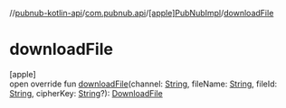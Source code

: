 //[pubnub-kotlin-api](../../../index.md)/[com.pubnub.api](../index.md)/[[apple]PubNubImpl](index.md)/[downloadFile](download-file.md)

# downloadFile

[apple]\
open override fun [downloadFile](download-file.md)(channel: [String](https://kotlinlang.org/api/latest/jvm/stdlib/kotlin-stdlib/kotlin/-string/index.html), fileName: [String](https://kotlinlang.org/api/latest/jvm/stdlib/kotlin-stdlib/kotlin/-string/index.html), fileId: [String](https://kotlinlang.org/api/latest/jvm/stdlib/kotlin-stdlib/kotlin/-string/index.html), cipherKey: [String](https://kotlinlang.org/api/latest/jvm/stdlib/kotlin-stdlib/kotlin/-string/index.html)?): [DownloadFile](../../com.pubnub.api.endpoints.files/-download-file/index.md)
